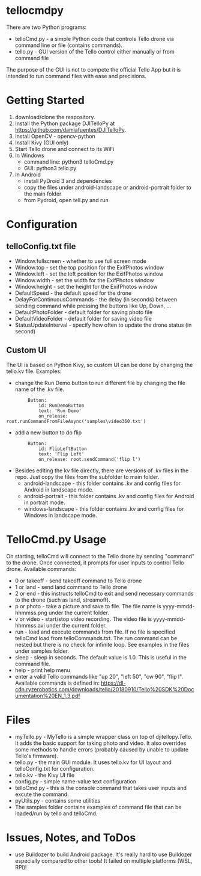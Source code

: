 # tellocmdpy
There are two Python programs:
* telloCmd.py - a simple Python code that controls Tello drone via command line or file (contains commands).
* tello.py - GUI version of the Tello control either manually or from command file

The purpose of the GUI is not to compete the official Tello App but it is intended to run command files with ease and precisions.

# Getting Started
1. download/clone the respository.
2. Install the Python package DJITelloPy at https://github.com/damiafuentes/DJITelloPy.
3. Install OpenCV - opencv-python
4. Install Kivy (GUI only)
5. Start Tello drone and connect to its WiFi
6. In Windows 
    * command line: python3 telloCmd.py
    * GUI: python3 tello.py
7. In Android
    * install PyDroid 3 and dependencies
    * copy the files under android-landscape or android-portrait folder to the main folder
    * from Pydroid, open tell.py and run

# Configuration

## telloConfig.txt file
* Window.fullscreen - whether to use full screen mode
* Window.top - set the top position for the ExifPhotos window
* Window.left - set the left position for the ExifPhotos window
* Window.width - set the width for the ExifPhotos window
* Window.height - set the height for the ExifPhotos window
* DefaultSpeed - the default speed for the drone
* DelayForContinuousCommands - the delay (in seconds) between sending command while pressing the buttons like Up, Down, ...
* DefaultPhotoFolder - default folder for saving photo file
* DefaultVideoFolder - default folder for saving video file
* StatusUpdateInterval - specify how often to update the drone status (in second)

## Custom UI
The UI is based on Python Kivy, so custom UI can be done by changing the tello.kv file. Examples:
* change the Run Demo button to run different file by changing the file name of the .kv file.
```
        Button:
            id: RunDemoButton
            text: 'Run Demo'
            on_release: root.runCommandFromFileAsync('samples\video360.txt')
```

* add a new button to do flip
```
        Button:
            id: FlipLeftButton
            text: 'Flip Left'
            on_release: root.sendCommand('flip l')
```

* Besides editing the kv file directly, there are versions of .kv files in the repo. Just copy the files from the subfolder to main folder.
    * android-landscape - this folder contains .kv and config files for Android in landscape mode.
    * android-portrait - this folder contains .kv and config files for Android in portrait mode.
    * windows-landscape - this folder contains .kv and config files for Windows in landscape mode.

# TelloCmd.py Usage
On starting, telloCmd will connect to the Tello drone by sending "command" to the drone. Once connected, it prompts for user inputs to control Tello drone. Available commands:
* 0 or takeoff - send takeoff command to Tello drone
* 1 or land - send land command to Tello drone
* 2 or end - this instructs telloCmd to exit and send necessary commands to the drone (such as land, streamoff).
* p or photo - take a picture and save to file. The file name is yyyy-mmdd-hhmmss.png under the current folder.
* v or video - start/stop video recording. The video file is yyyy-mmdd-hhmmss.avi under the current folder.
* run <file> - load and execute commands from file. If no file is specified telloCmd load from telloCommands.txt. The run command can be nested but there is no check for infinite loop. See examples in the files under samples folder.
* sleep <sec> - sleep in seconds. The default value is 1.0. This is useful in the command file.
* help        - print help menu
* enter a valid Tello commands like "up 20", "left 50", "cw 90", "flip l". Available commands is defined in: https://dl-cdn.ryzerobotics.com/downloads/tello/20180910/Tello%20SDK%20Documentation%20EN_1.3.pdf

# Files
* myTello.py - MyTello is a simple wrapper class on top of djitellopy.Tello. It adds the basic support for taking photo and video. It also overrides some methods to handle errors (probably caused by unable to update Tello's firmware).
* tello.py - the main GUI module. It uses tello.kv for UI layout and telloConfig.txt for configuration.
* tello.kv - the Kivy UI file
* config.py - simple name-value text configuration
* telloCmd.py - this is the console command that takes user inputs and excute the command.
* pyUtils.py - contains some utilities
* The samples folder contains examples of command file that can be loaded/run by tello and telloCmd.

# Issues, Notes, and ToDos
* use Buildozer to build Android package. It's really hard to use Buildozer especially compared to other tools! It failed on multiple platforms (WSL, RPi)!

